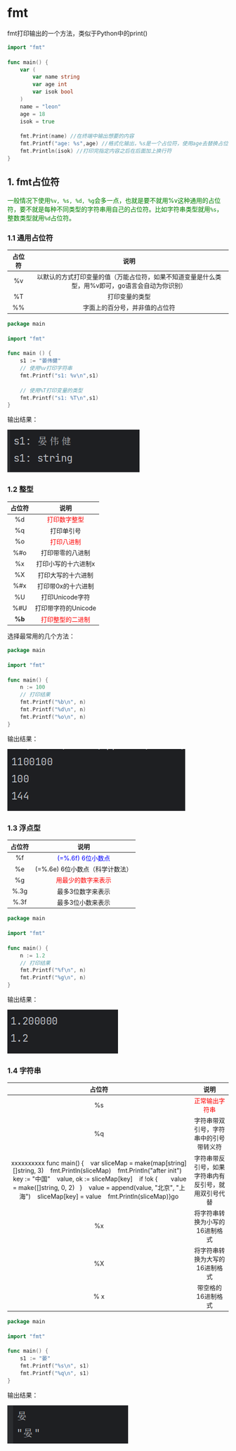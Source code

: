 # fmt

fmt打印输出的一个方法，类似于Python中的print()

```go
import "fmt"

func main() {
    var (
    	var name string
        var age int
        var isok bool
    )
    name = "leon"
    age = 18
    isok = true
    
    fmt.Print(name) //在终端中输出想要的内容
    fmt.Printf("age: %s",age) //格式化输出，%s是一个占位符，使用age去替换占位符。
    fmt.Println(isok) //打印完指定内容之后在后面加上换行符
}
```



## 1. fmt占位符

<font color="green">一般情况下使用`%v, %s, %d, %g`会多一点，也就是要不就用%v这种通用的占位符，要不就是每种不同类型的字符串用自己的占位符。比如字符串类型就用`%s`，整数类型就用`%d`占位符。</font>

### 1.1 通用占位符

| 占位符 |                             说明                             |
| :----: | :----------------------------------------------------------: |
|   %v   | 以默认的方式打印变量的值（万能占位符，如果不知道变量是什么类型，用%v即可，go语言会自动为你识别） |
|   %T   |                        打印变量的类型                        |
|   %%   |                字面上的百分号，并非值的占位符                |

```go
package main

import "fmt"

func main () {
    s1 := "晏伟健"
    // 使用%v打印字符串
    fmt.Printf("s1: %v\n",s1)
    
    // 使用%T打印变量的类型
    fmt.Printf("s1: %T\n",s1)
}
```

输出结果：

![image-20230831142217770](assets/image-20230831142217770.png)



### 1.2 整型

| 占位符 |                   说明                    |
| :----: | :---------------------------------------: |
|   %d   |   <font color="red">打印数字整型</font>   |
|   %q   |                打印单引号                 |
|   %o   |    <font color="red">打印八进制</font>    |
|  %#o   |             打印带零的八进制              |
|   %x   |            打印小写的十六进制x            |
|   %X   |            打印大写的十六进制             |
|  %#x   |            打印带0x的十六进制             |
|   %U   |              打印Unicode字符              |
|  %#U   |            打印带字符的Unicode            |
| **%b** | <font color="red">打印整型的二进制</font> |

选择最常用的几个方法：

```go
package main

import "fmt"

func main() {
	n := 100
	// 打印结果
	fmt.Printf("%b\n", n)
	fmt.Printf("%d\n", n)
	fmt.Printf("%o\n", n)
}

```

输出结果：

![image-20230831151008240](assets/image-20230831151008240.png)



### 1.3 浮点型

| 占位符 |                    说明                     |
| :----: | :-----------------------------------------: |
|   %f   | <font color="blue">(=%.6f) 6位小数点</font> |
|   %e   |       (=%.6e) 6位小数点（科学计数法）       |
|   %g   | <font color="red">用最少的数字来表示</font> |
|  %.3g  |              最多3位数字来表示              |
|  %.3f  |              最多3位小数来表示              |

```go
package main

import "fmt"

func main() {
	n := 1.2
	// 打印结果
	fmt.Printf("%f\n", n)
	fmt.Printf("%g\n", n)
}

```

输出结果：

![image-20230831151624528](assets/image-20230831151624528.png)

### 1.4 字符串

|                            占位符                            |                         说明                         |
| :----------------------------------------------------------: | :--------------------------------------------------: |
|                              %s                              |       <font color="red">正常输出字符串</font>        |
|                              %q                              |        字符串带双引号，字符串中的引号带转义符        |
| xxxxxxxxxx func main() {    var sliceMap = make(map[string][]string, 3)    fmt.Println(sliceMap)    fmt.Println("after init")    key := "中国"    value, ok := sliceMap[key]    if !ok {        value = make([]string, 0, 2)    }    value = append(value, "北京", "上海")    sliceMap[key] = value    fmt.Println(sliceMap)}go | 字符串带反引号，如果字符串内有反引号，就用双引号代替 |
|                              %x                              |            将字符串转换为小写的16进制格式            |
|                              %X                              |            将字符串转换为大写的16进制格式            |
|                             % x                              |                  带空格的16进制格式                  |

```go
package main

import "fmt"

func main() {
	s1 := "晏"
	fmt.Printf("%s\n", s1)
	fmt.Printf("%q\n", s1)
}

```

输出结果：

![image-20230831152451623](assets/image-20230831152451623.png)
